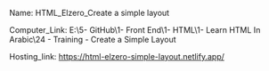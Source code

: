 
Name: HTML_Elzero_Create a simple layout

Computer_Link: E:\5- GitHub\1- Front End\1- HTML\1- Learn HTML In Arabic\24 - Training - Create a Simple Layout

Hosting_link: https://html-elzero-simple-layout.netlify.app/

